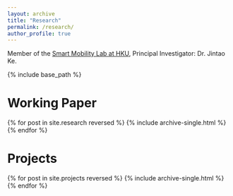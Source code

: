 ```yaml
---
layout: archive
title: "Research"
permalink: /research/
author_profile: true
---
```



Member of the [Smart Mobility Lab at HKU](https://sites.google.com/view/kejintao/home), Principal Investigator: Dr. Jintao Ke.

{% include base_path %}

Working Paper
======
{% for post in site.research reversed %}
  {% include archive-single.html %}
{% endfor %}

Projects
======
{% for post in site.projects reversed %}
  {% include archive-single.html %}
{% endfor %}